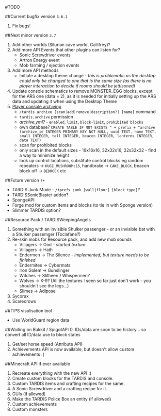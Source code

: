 #TODO

##Current bugfix version `3.6.1`
1. Fix bugs!

##Next minor version `3.7`  
1. Add other worlds (Silurian cave world, Gallifrey)?
2. Add more API Events that other plugins can listen for?
   * Sonic Screwdriver events
   * Artron Energy event
   * Mob farming / ejection events
3. Add more API methods
   * Initiate a desktop theme change - _this is problematic as the desktop could only be changed to one that is the same size (as there is no player interaction to decide if rooms should be jettisoned)_
4. Update console schematics to remove MONSTER_EGG blocks, except for the ARS one (data = 2), as it is needed for initially setting up the ARS data and updating it when using the Desktop Theme
5. [Player console archiving](http://dev.bukkit.org/bukkit-plugins/tardis/tickets/1201-player-console-archive-feature/)
   * `/tardis archive [scan|add|remove|description?] [name]` command
   * `tardis.archive` permission
   * _archive.yml?_ - `enabled`, `limit`, `block-limit`, `prohibited blocks`
   * own database? `CREATE TABLE IF NOT EXISTS " + prefix + "archive (archive_id INTEGER PRIMARY KEY NOT NULL, uuid TEXT, name TEXT, small INTEGER, tall INTEGER, beacon INTEGER, lanterns INTEGER, data TEXT)`
   * scan for prohibited blocks
   * only scan in the default sizes - 16x16x16, 32x32x16, 32x32x32 - find a way to minimize height
   * look up control locations, substitute control blocks eg random repeaters -> `HUGE_MUSHROOM:15`, handbrake -> `CAKE_BLOCK`, beacon block off -> `BEDROCK` etc


##Future version `?+`
* TARDIS Junk Mode - `/tprefs junk [wall|floor] [block_type]`?
* TARDISSonicBlaster addon?
* SpongeAPI
* Forge mod for custom items and blocks (to tie in with Sponge version)
* Slimmer TARDIS option?

##Resource Pack / TARDISWeepingAngels
1. Something with an invisible Shulker passenger - or an invisible bat with a Shulker passemger (Toclafane?)
2. Re-skin mobs for Resource pack, and add new mob sounds
   * Villagers -> Ood - _started texture_
   * Villagers -> Hath
   * Endermen -> The Silence - _implemented, but texture needs to be finished_
   * Endermites -> Cybermats
   * Iron Golem -> Gunslinger
   * Witches -> Slitheen / Whispermen?
   * Wolves -> K-9? (All the textures I seen so far just don't work - you shouldn't see the legs...)
   * Slimes -> Adipose
 3. Sycorax
 4. Scarecrows
 
##TIPS visulisation tool
* Use WorldGuard region data

##Waiting on Bukkit / SpigotAPI
0. IDs/data are soon to be history... so convert all ID/data use to block states 
1. Get/set horse speed (Attribute API)
2. Achievements API is now available, but doesn't allow custom achievements :(

##Minecraft API if ever available
1. Recreate everything with the new API :)
2. Create custom blocks for the TARDIS and console.
3. Custom TARDIS items and crafting recipes for the same.
4. A Sonic Screwdriver and a crafting recipe for it.
5. GUIs (if allowed)
6. Make the TARDIS Police Box an entity (if allowed)
7. Custom achievements
8. Custom monsters
